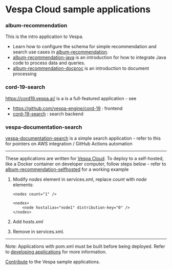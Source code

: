 <!-- Copyright Verizon Media. Licensed under the terms of the Apache 2.0 license. See LICENSE in the project root. -->
# Vespa Cloud sample applications


### album-recommendation
This is the intro application to Vespa.
* Learn how to configure the schema for simple recommendation and search use cases in [album-recommendation](album-recommendation).
* [album-recommendation-java](album-recommendation-java) is an introduction for how to integrate Java code to process data and queries.
* [album-recommendation-docproc](album-recommendation-docproc) is an introduction to document processing

### cord-19-search
https://cord19.vespa.ai/ is a is a full-featured application - see
* https://github.com/vespa-engine/cord-19 : frontend
* [cord-19-search](cord-19-search) : search backend

### vespa-documentation-search
[vespa-documentation-search](vespa-documentation-search) is a simple search application - refer to this for pointers on AWS integration / GitHub Actions automation 

----

These applications are written for [Vespa Cloud](http://cloud.vespa.ai).
To deploy to a self-hosted, like a Docker container on developer computer, follow steps below -
refer to [album-recommendation-selfhosted](../album-recommendation-selfhosted) for a working example

1.  Modify _nodes_ element in services.xml, replace _count_ with _node_ elements:
    ```
    <nodes count="1" />
    
    <nodes>
        <node hostalias="node1" distribution-key="0" />
    </nodes>
    ```

1.  Add _hosts.xml_

1.  Remove _<client-authorize />_ in services.xml. 

----

Note: Applications with pom.xml must be built before being deployed.
Refer to
[developing applications](http://docs.vespa.ai/documentation/jdisc/developing-applications.html#deploy)
for more information.

[Contribute](https://github.com/vespa-engine/vespa/blob/master/CONTRIBUTING.md)
to the Vespa sample applications.
